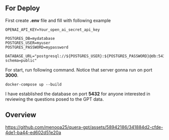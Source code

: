 ## For Deploy

First create **.env** file and fill with following example

```
OPENAI_API_KEY=Your_open_ai_secret_api_key

POSTGRES_DB=mydatabase
POSTGRES_USER=myuser
POSTGRES_PASSWORD=mypassword

DATABASE_URL="postgresql://${POSTGRES_USER}:${POSTGRES_PASSWORD}@db:5432/${POSTGRES_DB}?schema=public"
```

For start, run following command. Notice that server gonna run on port **3000**.

```
docker-compose up --build
```

I have established the database on port **5432** for anyone interested in reviewing the questions posed to the GPT data.


## Overview

https://github.com/menooa25/quera-gpt/assets/58942186/341884d2-cfde-4de1-ba44-ed602d51e20a

